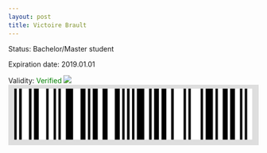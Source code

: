 ```yaml
---
layout: post
title: Victoire Brault
---
```


Status: Bachelor/Master student

Expiration date: 2019.01.01

Validity: <font color="green"> Verified</font> 
![](/members/img/Victoire_Brault.png)
![](/members/img/bar.png)
